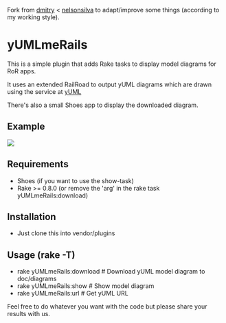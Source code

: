 Fork from [dmitry](http://github.com/dmitry/yUMLmeRails/) < [nelsonsilva](http://github.com/nelsonsilva/yUMLmeRails/) to adapt/improve some things (according to my working style).

# yUMLmeRails

This is a simple plugin that adds Rake tasks to display model diagrams for RoR apps.

It uses an extended RailRoad to output yUML diagrams which are drawn using the service at [yUML](http://yuml.me)

There's also a small Shoes app to display the downloaded diagram.

## Example

<img src="http://yuml.me/diagram/scruffy/class/[User],[Task],[Assignment],[Status],[User]1-*[Assignment],[Task]1-*[Assignment],[Task]1-*[Status]"/>

## Requirements

 * Shoes (if you want to use the show-task)
 * Rake >= 0.8.0 (or remove the 'arg' in the rake task yUMLmeRails:download)
    
## Installation

 * Just clone this into vendor/plugins
    
## Usage (rake -T)
  
 * rake yUMLmeRails:download            # Download yUML model diagram to doc/diagrams
 * rake yUMLmeRails:show                # Show model diagram
 * rake yUMLmeRails:url                 # Get yUML URL
    
Feel free to do whatever you want with the code but please share your results with us.
